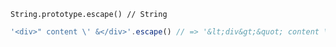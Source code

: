     String.prototype.escape() // String

~~~js
'<div>" content \' &</div>'.escape() // => '&lt;div&gt;&quot; content \&apos; &amp;&lt;/div&gt;'
~~~